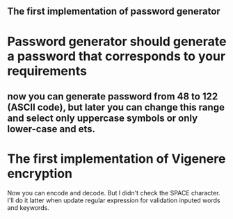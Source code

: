 **The first implementation of password generator**
---
Password generator should generate a password that corresponds to your requirements
===
now you can generate password from 48 to 122 (ASCII code), but later you can change this range
and select only uppercase symbols or only lower-case and ets.
---

**The first implementation of Vigenere encryption**
===
Now you can encode and decode. But I didn't check the SPACE character. I'll do it latter when update regular expression for validation inputed words and keywords.